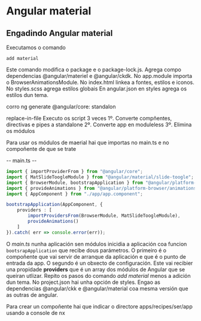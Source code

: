# Angular material

## Engadindo Angular material

Executamos o comando

`add material`

Este comando modifica o package e o package-lock.js. Agrega compo dependencias @angular/materiel e @angular/ckdk.
No app.module importa o BrowserAnimationsModule.
No index.html linkea a fontes, estilos e iconos.
No styles.scss agrega estilos globais
En angular.json en styles agrega os estilos dun tema.

corro ng generate @angular/core: standalon

replace-in-file
Executo os script 3 veces
1º. Converte compñentes, directivas e pipes a standalone
2º. Converte app en moduleless
3º. Elimina os módulos

Para usar os módulos de maerial hai que importas no main.ts e no compoñente de que se trate

-- main.ts --

```TypeScript
import { importProviderFrom } from "@angular/core";
import { MatSlideToogleModule } from "@angular/material/slide-toogle";
import { BrowserModule, bootstrapApplication } from "@angular/platform-browser";
import { provideAnimations } from "@angular/platform-browser/animations";
import { AppComponent } from "./app/app.component";

bootstrapApplication(AppComponent, {
    providers : [
        importProvidersFrom(BrowserModule, MatSlideToogleModule),
        provideAnimations()
    ]
}).catch( err => console.error(err));

```

O _main.ts_ nunha aplicación sen módulos inicidia a aplicación coa funcion `bootsrapApplication` que recibe dous parámetros. O primeiro é o compoñente que vai servir de arranque da aplicación e que é o punto de entrada da app. O segundo é un obxecto de configuración. Este vai recibier una propidade **providers** que é un array dos módulos de Angular que se queiran utlizar.
Repito os pasos do comando _add material_ menos a adición dun tema. No project.json hai unha opción de styles. Engao as dependencias @angular/ckk e @angular/material coa mesma versión que as outras de angular.

Para crear un compoñente hai que indicar o directore apps/recipes/ser/app usando a console de nx
